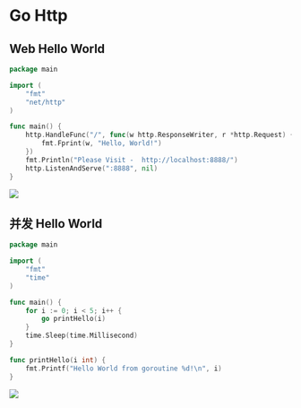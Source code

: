 <!--
 * @Description: 
 * @Version: 1.0
 * @Author: dmjcb
 * @Email:  
 * @Date: 2021-01-16 17:59:34
 * @LastEditors: dmjcb
 * @LastEditTime: 2022-03-27 22:51:13
-->

# Go Http

## Web Hello World

```go
package main

import (
    "fmt"
    "net/http"
)

func main() {
    http.HandleFunc("/", func(w http.ResponseWriter, r *http.Request) {
        fmt.Fprint(w, "Hello, World!")
    })
    fmt.Println("Please Visit -  http://localhost:8888/")
    http.ListenAndServe(":8888", nil)
}
```

![](/.imgur/20210110181933.png)

## 并发 Hello World

```go
package main

import (
    "fmt"
    "time"
)

func main() {
    for i := 0; i < 5; i++ {
        go printHello(i)
    }
    time.Sleep(time.Millisecond)
}

func printHello(i int) {
    fmt.Printf("Hello World from goroutine %d!\n", i)
}
```

![](/.imgur/20210110194117.png)
